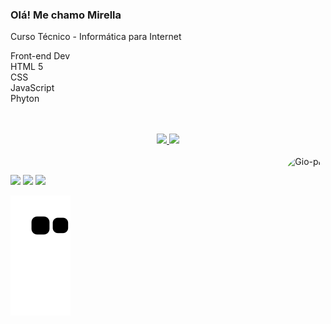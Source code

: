 ### Olá! Me chamo Mirella 
Curso Técnico - Informática para Internet

Front-end Dev
<br>
HTML 5
<br>
CSS
<br>
JavaScript
<br>
Phyton
<br/>
<br/>
<br/>
<div align="center">
  <a href="https://github.com/miiswan">
  <img height="160em" src="https://github-readme-stats.vercel.app/api?username=miiswan&show_icons=true&theme=dracula&include_all_commits=true&count_private=true"/>
  <img height="160em" src="https://github-readme-stats.vercel.app/api/top-langs/?username=miiswan&layout=compact&langs_count=7&theme=dracula"/>
</div>
  
<div style="display: inline_block"><br>
  <img align="right" alt="Gio-pic" height="150" style="border-radius:50px;" src="https://cdn.picrew.me/shareImg/org/202303/1342558_BLernRtL.png">
  
  ##
  
  <div> 
  <a href="https://instagram.com/mirellaleonii" target="_blank"><img src="https://img.shields.io/badge/-Instagram-%23E4405F?style=for-the-badge&logo=instagram&logoColor=white" target="_blank"></a>
  <a href = "mailto:manuelemirella17@gmail.com"><img src="https://img.shields.io/badge/-Gmail-%23333?style=for-the-badge&logo=gmail&logoColor=white" target="_blank"></a>
  <a href="https://www.linkedin.com/in/mirella-l-716a55218/" target="_blank"><img src="https://img.shields.io/badge/-LinkedIn-%230077B5?style=for-the-badge&logo=linkedin&logoColor=white" target="_blank"></a> 

![Snake animation](https://github.com/miiswan/miiswan/blob/output/github-contribution-grid-snake.svg)
    
<div>
